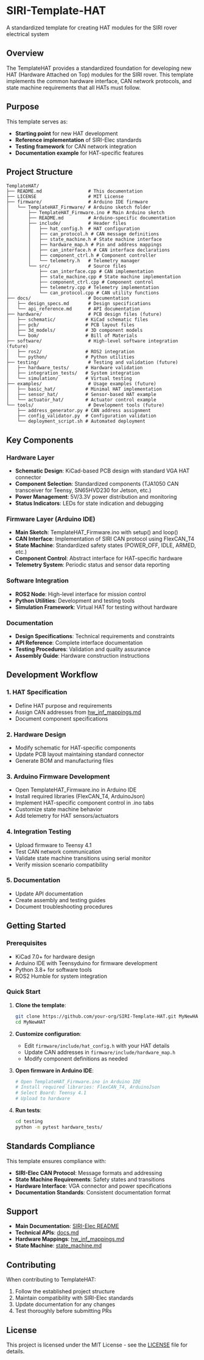 # SIRI-Template-HAT
A standardized template for creating HAT modules for the SIRI rover electrical system

## Overview

The TemplateHAT provides a standardized foundation for developing new HAT (Hardware Attached on Top) modules for the SIRI rover. This template implements the common hardware interface, CAN network protocols, and state machine requirements that all HATs must follow.

## Purpose

This template serves as:
- **Starting point** for new HAT development
- **Reference implementation** of SIRI-Elec standards
- **Testing framework** for CAN network integration
- **Documentation example** for HAT-specific features

## Project Structure

```
TemplateHAT/
├── README.md                 # This documentation
├── LICENSE                   # MIT License
├── firmware/                 # Arduino IDE firmware
│   └── TemplateHAT_Firmware/ # Arduino sketch folder
│       ├── TemplateHAT_Firmware.ino # Main Arduino sketch
│       ├── README.md         # Arduino-specific documentation
│       ├── include/          # Header files
│       │   ├── hat_config.h  # HAT configuration
│       │   ├── can_protocol.h # CAN message definitions
│       │   ├── state_machine.h # State machine interface
│       │   ├── hardware_map.h # Pin and address mappings
│       │   ├── can_interface.h # CAN interface declarations
│       │   ├── component_ctrl.h # Component controller
│       │   └── telemetry.h   # Telemetry manager
│       └── src/              # Source files
│           ├── can_interface.cpp # CAN implementation
│           ├── state_machine.cpp # State machine implementation
│           ├── component_ctrl.cpp # Component control
│           ├── telemetry.cpp # Telemetry implementation
│           └── can_protocol.cpp # CAN utility functions
├── docs/                     # Documentation
│   ├── design_specs.md       # Design specifications
│   └── api_reference.md      # API documentation
├── hardware/                 # PCB design files (future)
│   ├── schematic/           # KiCad schematic files
│   ├── pcb/                 # PCB layout files
│   ├── 3d_models/           # 3D component models
│   └── bom/                 # Bill of Materials
├── software/                 # High-level software integration (future)
│   ├── ros2/                # ROS2 integration
│   └── python/              # Python utilities
├── testing/                  # Testing and validation (future)
│   ├── hardware_tests/      # Hardware validation
│   ├── integration_tests/   # System integration
│   └── simulation/          # Virtual testing
├── examples/                 # Usage examples (future)
│   ├── basic_hat/           # Minimal HAT implementation
│   ├── sensor_hat/          # Sensor-based HAT example
│   └── actuator_hat/        # Actuator control example
└── tools/                    # Development tools (future)
    ├── address_generator.py # CAN address assignment
    ├── config_validator.py  # Configuration validation
    └── deployment_script.sh # Automated deployment
```

## Key Components

### Hardware Layer
- **Schematic Design**: KiCad-based PCB design with standard VGA HAT connector
- **Component Selection**: Standardized components (TJA1050 CAN transceiver for Teensy, SN65HVD230 for Jetson, etc.)
- **Power Management**: 5V/3.3V power distribution and monitoring
- **Status Indicators**: LEDs for state indication and debugging

### Firmware Layer (Arduino IDE)
- **Main Sketch**: TemplateHAT_Firmware.ino with setup() and loop()
- **CAN Interface**: Implementation of SIRI CAN protocol using FlexCAN_T4
- **State Machine**: Standardized safety states (POWER_OFF, IDLE, ARMED, etc.)
- **Component Control**: Abstract interface for HAT-specific hardware
- **Telemetry System**: Periodic status and sensor data reporting

### Software Integration
- **ROS2 Node**: High-level interface for mission control
- **Python Utilities**: Development and testing tools
- **Simulation Framework**: Virtual HAT for testing without hardware

### Documentation
- **Design Specifications**: Technical requirements and constraints
- **API Reference**: Complete interface documentation
- **Testing Procedures**: Validation and quality assurance
- **Assembly Guide**: Hardware construction instructions

## Development Workflow

### 1. HAT Specification
- Define HAT purpose and requirements
- Assign CAN addresses from [hw_inf_mappings.md](../hw_inf_mappings.md)
- Document component specifications

### 2. Hardware Design
- Modify schematic for HAT-specific components
- Update PCB layout maintaining standard connector
- Generate BOM and manufacturing files

### 3. Arduino Firmware Development
- Open TemplateHAT_Firmware.ino in Arduino IDE
- Install required libraries (FlexCAN_T4, ArduinoJson)
- Implement HAT-specific component control in .ino tabs
- Customize state machine behavior
- Add telemetry for HAT sensors/actuators

### 4. Integration Testing
- Upload firmware to Teensy 4.1
- Test CAN network communication
- Validate state machine transitions using serial monitor
- Verify mission scenario compatibility

### 5. Documentation
- Update API documentation
- Create assembly and testing guides
- Document troubleshooting procedures

## Getting Started

### Prerequisites
- KiCad 7.0+ for hardware design
- Arduino IDE with Teensyduino for firmware development
- Python 3.8+ for software tools
- ROS2 Humble for system integration

### Quick Start
1. **Clone the template**:
   ```bash
   git clone https://github.com/your-org/SIRI-Template-HAT.git MyNewHAT
   cd MyNewHAT
   ```

2. **Customize configuration**:
   - Edit `firmware/include/hat_config.h` with your HAT details
   - Update CAN addresses in `firmware/include/hardware_map.h`
   - Modify component definitions as needed

3. **Open firmware in Arduino IDE**:
   ```bash
   # Open TemplateHAT_Firmware.ino in Arduino IDE
   # Install required libraries: FlexCAN_T4, ArduinoJson
   # Select Board: Teensy 4.1
   # Upload to hardware
   ```

4. **Run tests**:
   ```bash
   cd testing
   python -m pytest hardware_tests/
   ```

## Standards Compliance

This template ensures compliance with:
- **SIRI-Elec CAN Protocol**: Message formats and addressing
- **State Machine Requirements**: Safety states and transitions
- **Hardware Interface**: VGA connector and power specifications
- **Documentation Standards**: Consistent documentation format

## Support

- **Main Documentation**: [SIRI-Elec README](../README.md)
- **Technical APIs**: [docs.md](../docs.md)
- **Hardware Mappings**: [hw_inf_mappings.md](../hw_inf_mappings.md)
- **State Machine**: [state_machine.md](../state_machine.md)

## Contributing

When contributing to TemplateHAT:
1. Follow the established project structure
2. Maintain compatibility with SIRI-Elec standards
3. Update documentation for any changes
4. Test thoroughly before submitting PRs

## License

This project is licensed under the MIT License - see the [LICENSE](LICENSE) file for details.
